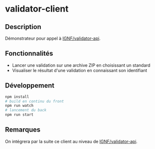# validator-client
## Description

Démonstrateur pour appel à [IGNF/validator-api](https://github.com/IGNF/validator-api).
## Fonctionnalités

* Lancer une validation sur une archive ZIP en choisissant un standard
* Visualiser le résultat d'une validation en connaissant son identifiant
## Développement

```bash
npm install
# build en continu du front
npm run watch
# lancement du back
npm run start
```
## Remarques

On intégrera par la suite ce client au niveau de [IGNF/validator-api](https://github.com/IGNF/validator-api).

